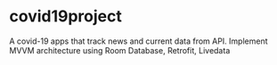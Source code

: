 # covid19project

A covid-19 apps that track news and current data from API. Implement MVVM architecture using Room Database, Retrofit, Livedata
